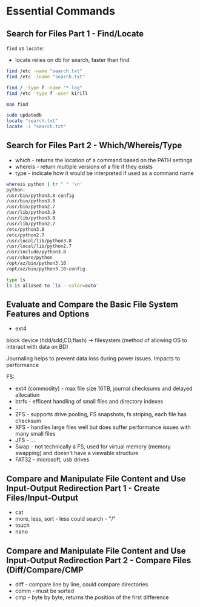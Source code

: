 # Essential Commands

## Search for Files Part 1 - Find/Locate

`find` vs `locate`:
- locate relies on db for search, faster than find

```bash
find /etc -name "search.txt"
find /etc -iname "search.txt"

find / -type f -name "*.log"
find /etc -type f -user kirill

man find 
```

```bash
sudo updatedb
locate "search.txt"
locate -i "search.txt"
```

## Search for Files Part 2 - Which/Whereis/Type

- which - returns the location of a command based on the PATH settings
- whereis - return multiple versions of a file if they exists
- type - indicate how it would be interpreted if used as a command name

```bash
whereis python | tr " " '\n'
python:
/usr/bin/python3.8-config
/usr/bin/python3.8
/usr/bin/python2.7
/usr/lib/python3.9
/usr/lib/python3.8
/usr/lib/python2.7
/etc/python3.8
/etc/python2.7
/usr/local/lib/python3.8
/usr/local/lib/python2.7
/usr/include/python3.8
/usr/share/python
/opt/az/bin/python3.10
/opt/az/bin/python3.10-config
```

```bash
type ls
ls is aliased to `ls --color=auto'
```

## Evaluate and Compare the Basic File System Features and Options
- ext4

block device (hdd/sdd,CD,flash) -> filesystem (method of allowing OS to interact with data on BD)

Journaling helps to prevent data loss during power issues. Impacts to performance

FS:
- ext4 (commodity) - max file size 16TB, journal checksums and delayed allocation
- btrfs - efficent handling of small files and directory indexes
- ...
- ZFS - supports drive pooling, FS snapshots, fs striping, each file has checksum
- XFS - handles large files well but does suffer performance issues with many small files
- JFS - ...
- Swap - not technically a FS, used for virtual memory (memory swapping) and doesn't have a viewable structure
- FAT32 - microsoft, usb drives

## Compare and Manipulate File Content and Use Input-Output Redirection Part 1 - Create Files/Input-Output

- cat
- more, less, sort - less could search - "/"
- touch
- nano

## Compare and Manipulate File Content and Use Input-Output Redirection Part 2 - Compare Files (Diff/Compare/CMP
- diff - compare line by line, could compare directories
- comm - must be sorted
- cmp - byte by byte, returns the position of the first difference